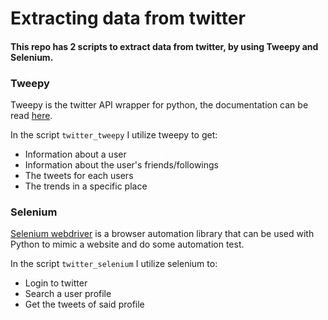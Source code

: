 # Extracting data from twitter
#### This repo has 2 scripts to extract data from twitter, by using Tweepy and Selenium.


### Tweepy
Tweepy is the twitter API wrapper for python, the documentation can be read [here](https://docs.tweepy.org/en/stable/).

In the script `twitter_tweepy` I utilize tweepy to get:
- Information about a user
- Information about the user's friends/followings
- The tweets for each users
- The trends in a specific place

### Selenium
[Selenium webdriver](https://www.selenium.dev/) is a browser automation library that can be used with Python to mimic a website and do some automation test.

In the script `twitter_selenium` I utilize selenium to:
- Login to twitter
- Search a user profile
- Get the tweets of said profile
